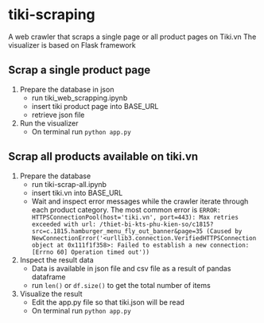 # tiki-scraping
A web crawler that scraps a single page or all product pages on Tiki.vn
The visualizer is based on Flask framework
## Scrap a single product page
1. Prepare the database in json
    - run tiki_web_scrapping.ipynb
    - insert tiki product page into BASE_URL
    - retrieve json file
2. Run the visualizer
    - On terminal run `python app.py`
  
## Scrap all products available on tiki.vn
1. Prepare the database
    - run tiki-scrap-all.ipynb
    - insert tiki.vn into BASE_URL
    - Wait and inspect error messages while the crawler iterate through each product category. The most common error is ```ERROR: HTTPSConnectionPool(host='tiki.vn', port=443): Max retries exceeded with url: /thiet-bi-kts-phu-kien-so/c1815?src=c.1815.hamburger_menu_fly_out_banner&page=35 (Caused by NewConnectionError('<urllib3.connection.VerifiedHTTPSConnection object at 0x111f1f358>: Failed to establish a new connection: [Errno 60] Operation timed out'))```
2. Inspect the result data
    - Data is available in json file and csv file as a result of pandas dataframe
    - run `len()` or `df.size()` to get the total number of items
3. Visualize the result
    - Edit the app.py file so that tiki.json will be read
    - On terminal run  `python app.py`
